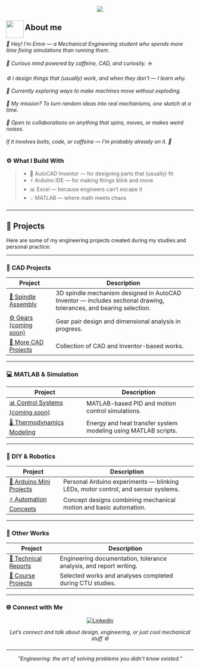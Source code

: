 <p align="center">
  <img src="https://capsule-render.vercel.app/api?type=waving&color=0:000000,50:1a1a1a,100:0d1117&height=200&section=header&text=WELCOME&fontSize=50&fontColor=ffffff" />
</p>

###

<img align="left" height="47" src="https://external-content.duckduckgo.com/iu/?u=https%3A%2F%2Fcdn.pixabay.com%2Fanimation%2F2022%2F07%2F31%2F06%2F00%2F06-00-00-61_512.gif&f=1&nofb=1&ipt=6e3f69cbbf3ec0404d19f876c6e39d66aba067acd0f67c85ea7f1cbf4bc687c2"  />

###

<h2 align="left">About me</h2>

###

<h6 align="left"> 
👋 Hey! I’m Emre — a Mechanical Engineering student who spends more time fixing simulations than running them.  
<br><br>
🧠 <i>Curious mind powered by caffeine, CAD, and curiosity.</i> ☕  
<br><br>
⚙️ I design things that (usually) work, and when they don’t — I learn why.  
<br><br>
📘 Currently exploring ways to make machines move without exploding.  
<br><br>
🚀 My mission?  
To turn random ideas into real mechanisms, one sketch at a time.  
<br><br>
🤝 Open to collaborations on anything that spins, moves, or makes weird noises.  
<br><br>
If it involves bolts, code, or caffeine — I’m probably already on it. 🔩  
</h6>

###
### ⚙️ What I Build With

> - 🧩 AutoCAD Inventor — for designing parts that (usually) fit  
> - ⚡ Arduino IDE — for making things blink and move  
> - 📊 Excel — because engineers can’t escape it  
> - 💡 MATLAB — where math meets chaos


###
---

## 🧰 Projects

Here are some of my engineering projects created during my studies and personal practice:

---

### 🧱 CAD Projects
| Project | Description |
|----------|--------------|
| [🔩 Spindle Assembly](./spindle) | 3D spindle mechanism designed in AutoCAD Inventor — includes sectional drawing, tolerances, and bearing selection. |
| [⚙️ Gears (coming soon)](./gears) | Gear pair design and dimensional analysis in progress. |
| [📐 More CAD Projects](./autocad-inventor-projects) | Collection of CAD and Inventor-based works. |

---

### 💻 MATLAB & Simulation
| Project | Description |
|----------|--------------|
| [📊 Control Systems (coming soon)](./matlab-control) | MATLAB-based PID and motion control simulations. |
| [🌡️ Thermodynamics Modeling](./matlab-thermo) | Energy and heat transfer system modeling using MATLAB scripts. |

---

### 🤖 DIY & Robotics
| Project | Description |
|----------|--------------|
| [🔋 Arduino Mini Projects](./arduino-projects) | Personal Arduino experiments — blinking LEDs, motor control, and sensor systems. |
| [⚡ Automation Concepts](./robotics-concepts) | Concept designs combining mechanical motion and basic automation. |

---

### 🔬 Other Works
| Project | Description |
|----------|--------------|
| [📘 Technical Reports](./reports) | Engineering documentation, tolerance analysis, and report writing. |
| [🧠 Course Projects](./school-projects) | Selected works and analyses completed during CTU studies. |





---

### 🌐 Connect with Me

<p align="center">
  <a href="https://www.linkedin.com/in/emre-isikbas-a01833336/" target="_blank">
    <img src="https://img.shields.io/badge/LinkedIn-0A66C2?style=for-the-badge&logo=linkedin&logoColor=white" alt="LinkedIn"/>
  </a>
</p>

<p align="center">
  <em>Let’s connect and talk about design, engineering, or just cool mechanical stuff ⚙️</em>
</p>

  </a>
</div>

###

---
<p align="center">
  <em>“Engineering: the art of solving problems you didn’t know existed.”</em>
</p>

